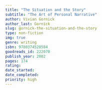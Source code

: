 ```yaml
---
title: "The Situation and the Story"
subtitle: "The Art of Personal Narrative"
author: Vivian Gornick
author_last: Gornick
slug: gornick-the-situation-and-the-story
type: non-fiction
img: true
genre: writing
isbn: 9780374528584
goodreads_id: 222070
publish_year: 2002
pages: 174
rating: 
date_started:
date_completed:
priority: high
---
```

